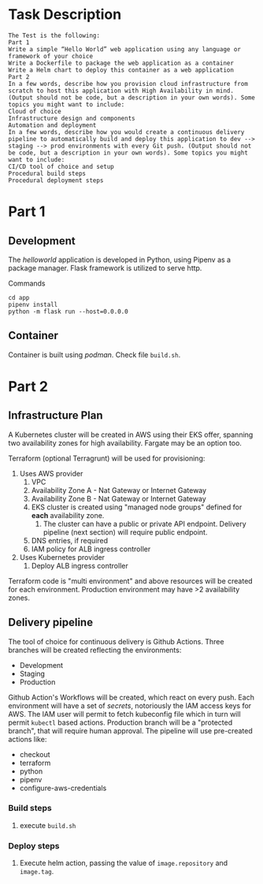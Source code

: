 # Task Description

```
The Test is the following:
Part 1
Write a simple “Hello World” web application using any language or framework of your choice
Write a Dockerfile to package the web application as a container
Write a Helm chart to deploy this container as a web application
Part 2
In a few words, describe how you provision cloud infrastructure from scratch to host this application with High Availability in mind. (Output should not be code, but a description in your own words). Some topics you might want to include:
Cloud of choice
Infrastructure design and components
Automation and deployment
In a few words, describe how you would create a continuous delivery pipeline to automatically build and deploy this application to dev --> staging --> prod environments with every Git push. (Output should not be code, but a description in your own words). Some topics you might want to include:
CI/CD tool of choice and setup
Procedural build steps
Procedural deployment steps
```

# Part 1

## Development

The _helloworld_ application is developed in Python, using Pipenv as a package manager. Flask framework is utilized to serve http.

Commands 
```
cd app
pipenv install
python -m flask run --host=0.0.0.0
```

## Container

Container is built using _podman_. Check file `build.sh`.


# Part 2

## Infrastructure Plan

A Kubernetes cluster will be created in AWS using their EKS offer, spanning two availability zones for high availability. Fargate may be an option too.

Terraform (optional Terragrunt) will be used for provisioning:

1. Uses AWS provider
    1. VPC 
    1. Availability Zone A - Nat Gateway or Internet Gateway
    1. Availability Zone B - Nat Gateway or Internet Gateway
    1. EKS cluster is created using "managed node groups" defined for __each__ availability zone.
        1. The cluster can have a public or private API endpoint. Delivery pipeline (next section) will require public endpoint.
    1. DNS entries, if required
    1. IAM policy for ALB ingress controller
1. Uses Kubernetes provider
    1. Deploy ALB ingress controller

Terraform code is "multi environment" and above resources will be created for each environment. Production environment may have >2 availability zones.


## Delivery pipeline

The tool of choice for continuous delivery is Github Actions. Three branches will be created reflecting the environments:

* Development
* Staging
* Production

Github Action's Workflows will be created, which react on every push. Each environment will have a set of _secrets_, notoriously the IAM access keys for AWS. The IAM user will permit to fetch kubeconfig file which in turn will permit `kubectl` based actions.
Production branch will be a "protected branch", that will require human approval. The pipeline will use pre-created actions like:

* checkout
* terraform
* python
* pipenv
* configure-aws-credentials

### Build steps
1. execute `build.sh`

### Deploy steps
1. Execute helm action, passing the value of `image.repository` and `image.tag`.






